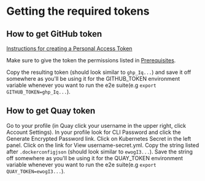 # Getting the required tokens

## How to get GitHub token

[Instructions for creating a Personal Access Token](https://docs.github.com/en/authentication/keeping-your-account-and-data-secure/creating-a-personal-access-token)

Make sure to give the token the permissions listed in [Prerequisites](#prerequisites).

Copy the resulting token (should look similar to `ghp_Iq...`) and save it off somewhere as you'll be using it for the GITHUB_TOKEN environment variable whenever you want to run the e2e suite(e.g `export GITHUB_TOKEN=ghp_Iq...`).

## How to get Quay token

Go to your profile (in Quay click your username in the upper right, click Account Settings). In your profile look for CLI Password and click the Generate Encrypted Password link. Click on Kubernetes Secret in the left panel. Click on the link for View username-secret.yml. Copy the string listed after `.dockerconfigjson` (should look similar to `ewogI3...`). Save the string off somewhere as you'll be using it for the QUAY_TOKEN environment variable whenever you want to run the e2e suite(e.g `export QUAY_TOKEN=ewogI3...`).